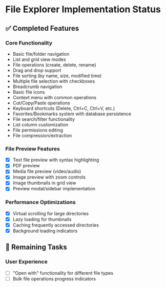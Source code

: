 # File Explorer Implementation Status

## ✅ Completed Features

### Core Functionality
- Basic file/folder navigation
- List and grid view modes
- File operations (create, delete, rename)
- Drag and drop support
- File sorting (by name, size, modified time)
- Multiple file selection with checkboxes
- Breadcrumb navigation
- Basic file icons
- Context menu with common operations
- Cut/Copy/Paste operations
- Keyboard shortcuts (Delete, Ctrl+C, Ctrl+V, etc.)
- Favorites/Bookmarks system with database persistence
- File search/filter functionality
- List column customization
- File permissions editing
- File compression/extraction

### File Preview Features
- [x] Text file preview with syntax highlighting
- [x] PDF preview
- [x] Media file preview (video/audio)
- [x] Image preview with zoom controls
- [x] Image thumbnails in grid view
- [x] Preview modal/sidebar implementation

### Performance Optimizations
- [x] Virtual scrolling for large directories
- [x] Lazy loading for thumbnails
- [x] Caching frequently accessed directories
- [x] Background loading indicators

## 📝 Remaining Tasks

### User Experience
- [ ] "Open with" functionality for different file types
- [ ] Bulk file operations progress indicators
